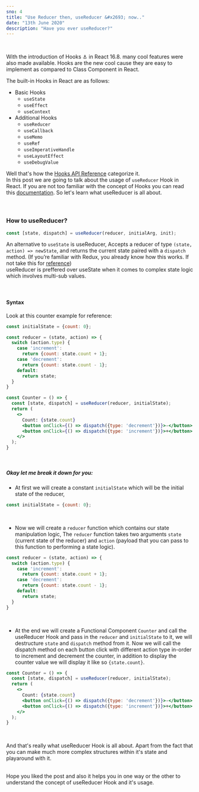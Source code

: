 ```yaml
---
sno: 4
title: "Use Reducer then, useReducer &#x2693; now.."
date: "13th June 2020"
description: "Have you ever useReducer?"
---
```


<br />

With the introduction of Hooks &#x2693; in React 16.8. many cool features were also made available. Hooks are the new cool cause 
they are easy to implement as compared to Class Component in React. 

The built-in Hooks in React are as follows:
- Basic Hooks
    - `useState`
    - `useEffect`
    - `useContext`
- Additional Hooks
    - `useReducer`
    - `useCallback`
    - `useMemo`
    - `useRef`
    - `useImperativeHandle`
    - `useLayoutEffect`
    - `useDebugValue`

Well that's how the [Hooks API Reference](https://reactjs.org/docs/hooks-reference.html) categorize it.<br/>
In this post we are going to talk about the usage of `useReducer` Hook in React. If you are not too familiar with the concept 
of Hooks you can read this [documentation](https://reactjs.org/docs/hooks-intro.html). So let's learn what useReducer is all 
about.
<br/>
<br/>
<br/>

### How to useReducer?
```jsx
const [state, dispatch] = useReducer(reducer, initialArg, init);
```

An alternative to `useState` is useReducer, Accepts a reducer of type `(state, action) => newState`, and returns the current 
state paired with a `dispatch` method. (If you’re familiar with Redux, you already know how this works. If not take this for [reference](https://redux.js.org/introduction/getting-started))<br/>
useReducer is preffered over useState when it comes to complex state logic which involves multi-sub values.
<br/>
<br/>
<br/>

#### Syntax
Look at this counter example for reference:
```jsx
const initialState = {count: 0};

const reducer = (state, action) => {
  switch (action.type) {
    case 'increment':
      return {count: state.count + 1};
    case 'decrement':
      return {count: state.count - 1};
    default:
      return state;
  }
}

const Counter = () => {
  const [state, dispatch] = useReducer(reducer, initialState);
  return (
    <>
      Count: {state.count}
      <button onClick={() => dispatch({type: 'decrement'})}>-</button>
      <button onClick={() => dispatch({type: 'increment'})}>+</button>
    </>
  );
} 
```
<br/>

##### Okay let me break it down for you:
- At first we will create a constant `initialState` which will be the initial state of the reducer,

```jsx
const initialState = {count: 0};
``` 
<br/>

- Now we will create a `reducer` function which contains our state manipulation logic, The `reducer` function
takes two arguments `state` (current state of the reducer) and `action` (payload that you can pass to 
this function to performing a state logic).

```jsx
const reducer = (state, action) => {
  switch (action.type) {
    case 'increment':
      return {count: state.count + 1};
    case 'decrement':
      return {count: state.count - 1};
    default:
      return state;
  }
}
```
<br/>

- At the end we will create a Functional Component `Counter` and call the useReducer Hook and pass in the `reducer` 
and `initialState` to it, we will destructure `state` and `dispatch` method from it. Now we will call the dispatch 
method on each button click with different action type in-order to increment and decrement the counter, in addition 
to display the counter value we will display it like so `{state.count}`.

```jsx
const Counter = () => {
  const [state, dispatch] = useReducer(reducer, initialState);
  return (
    <>
      Count: {state.count}
      <button onClick={() => dispatch({type: 'decrement'})}>-</button>
      <button onClick={() => dispatch({type: 'increment'})}>+</button>
    </>
  );
}
```  
<br/>

And that's really what useReducer Hook is all about. Apart from the fact that you can make much more complex structures
within it's
state and playaround with it.
<br/>
<br/>

Hope you liked the post and also it helps you in one way or the other to understand the concept of useReducer Hook and it's usage.
